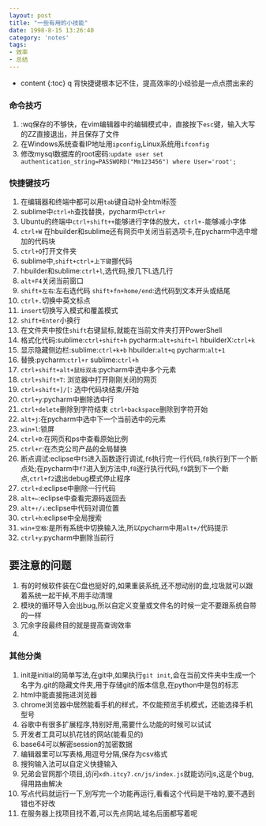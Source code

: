 ```yaml
---
layout: post
title: "一些有用的小技能"
date: 1998-8-15 13:26:40
category: 'notes'
tags:
- 效率
- 总结
---
```

* content
{:toc}
q
背快捷键根本记不住，提高效率的小经验是一点点攒出来的













### 命令技巧
1. :wq保存的不够快，在vim编辑器中的编辑模式中，直接按下`esc`键，输入大写的ZZ直接退出，并且保存了文件  
2. 在Windows系统查看IP地址用`ipconfig`,Linux系统用`ifconfig`  
3. 修改mysql数据库的root密码:`update user set authentication_string=PASSWORD("Mm123456") where User='root';`


### 快捷键技巧
1. 在编辑器和终端中都可以用`tab`键自动补全html标签  
2. sublime中`ctrl+h`查找替换，pycharm中`ctrl+r`  
3. Ubuntu的终端中`ctrl+shift++`能够进行字体的放大，`ctrl+-`能够减小字体  
4. `ctrl+W` 在hbuilder和sublime还有网页中关闭当前选项卡,在pycharm中选中增加的代码块  
5. `ctrl+O`打开文件夹  
6. sublime中,`shift+ctrl+上下键`挪代码  
7. hbuilder和sublime:`ctrl+l`,选代码,按几下L选几行  
8. `alt+F4`关闭当前窗口  
9. `shift+左右`:左右选代码 `shift+fn+home/end`:选代码到文本开头或结尾  
10. `ctrl+.`切换中英文标点  
11. `insert`切换写入模式和覆盖模式  
12. `shift+Enter`小换行  
13. 在文件夹中按住`shift`右键鼠标,就能在当前文件夹打开PowerShell  
14. 格式化代码:sublime:`ctrl+shift+h` pycharm:`alt+shift+l` hbuilderX:`ctrl+k`  
15. 显示隐藏侧边栏:sublime:`ctrl+k+b` hbuilder:`alt+q` pycharm:`alt+1`  
16. 替换:pycharm:`ctrl+r` sublime:`ctrl+h`  
17. `ctrl+shift+alt+鼠标双击`:pycharm中选中多个元素
18. `ctrl+shift+T`: 浏览器中打开刚刚关闭的网页  
19. `ctrl+shift+]/[`: 选中代码块结束/开始  
20. `ctrl+y`:pycharm中删除选中行  
21. `ctrl+delete`删除到字符结束 `ctrl+backspace`删除到字符开始  
22. `alt+j`:在pycharm中选中下一个当前选中的元素  
23. `win+l`:锁屏  
24. `ctrl+0`:在网页和ps中查看原始比例  
25. `ctrl+r`:在杰克公司产品的全局替换  
26. 断点调试:eclipse中`f5`进入函数逐行调试,`f6`执行完一行代码,`f8`执行到下一个断点处;在pycharm中`f7`进入到方法中,`f8`逐行执行代码,`f9`跳到下一个断点,`ctrl+f2`退出debug模式停止程序  
27. `ctrl+d`:eclipse中删除一行代码  
28. `alt+←`:eclipse中查看完源码返回去  
29. `alt+↑/↓`:eclipse中代码对调位置  
30. `ctrl+h`:eclipse中全局搜索  
31. `win+空格`:是所有系统中切换输入法,所以pycharm中用`alt+/`代码提示  
32. `ctrl+y`:pycharm中删除当前行

## 要注意的问题
1. 有的时候软件装在C盘也挺好的,如果重装系统,还不想动别的盘,垃圾就可以跟着系统一起干掉,不用手动清理  
2. 模块的循环导入会出bug,所以自定义变量或文件名的时候一定不要跟系统自带的一样  
3. 冗余字段最终目的就是提高查询效率  
4. 

### 其他分类
1.  init是initial的简单写法,在git中,如果执行`git init`,会在当前文件夹中生成一个名字为.git的隐藏文件夹,用于存储git的版本信息,在python中是包的标志  
2. html中能直接拖进浏览器  
3. chrome浏览器中居然能看手机的样式，不仅能预览手机模式，还能选择手机型号  
4. 谷歌中有很多扩展程序,特别好用,需要什么功能的时候可以试试  
5. 开发者工具可以扒花钱的网站(能看见的)  
6. base64可以解密session的加密数据  
7. 编辑器里可以写表格,用逗号分隔,保存为csv格式  
8. 搜狗输入法可以自定义快捷输入  
9. 兄弟会官网那个项目,访问`xdh.itcy7.cn/js/index.js`就能访问js,这是个bug,得用路由解决  
10. 写点代码就运行一下,别写完一个功能再运行,看看这个代码是干啥的,要不遇到错也不好改  
11. 在服务器上找项目找不着,可以先点网站,域名后面都写着呢
















